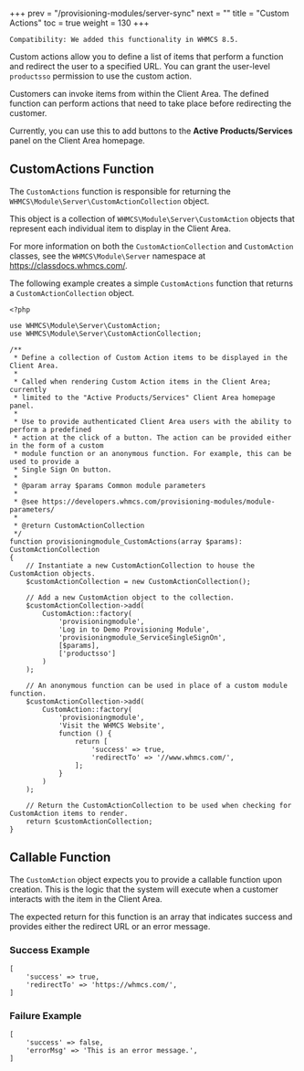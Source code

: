 +++
prev = "/provisioning-modules/server-sync"
next = ""
title = "Custom Actions"
toc = true
weight = 130
+++

`Compatibility: We added this functionality in WHMCS 8.5.`

Custom actions allow you to define a list of items that perform a function and redirect the user to a specified URL. You can grant the user-level `productsso` permission to use the custom action.

Customers can invoke items from within the Client Area. The defined function can perform actions that need to take place before redirecting the customer.

Currently, you can use this to add buttons to the **Active Products/Services** panel on the Client Area homepage.

## CustomActions Function

The `CustomActions` function is responsible for returning the `WHMCS\Module\Server\CustomActionCollection` object.

This object is a collection of `WHMCS\Module\Server\CustomAction` objects that represent each individual item to display in the Client Area.

For more information on both the `CustomActionCollection` and `CustomAction` classes, see the `WHMCS\Module\Server` namespace at https://classdocs.whmcs.com/.

The following example creates a simple `CustomActions` function that returns a `CustomActionCollection` object.

```
<?php

use WHMCS\Module\Server\CustomAction;
use WHMCS\Module\Server\CustomActionCollection;

/**
 * Define a collection of Custom Action items to be displayed in the Client Area.
 *
 * Called when rendering Custom Action items in the Client Area; currently
 * limited to the "Active Products/Services" Client Area homepage panel.
 *
 * Use to provide authenticated Client Area users with the ability to perform a predefined
 * action at the click of a button. The action can be provided either in the form of a custom
 * module function or an anonymous function. For example, this can be used to provide a
 * Single Sign On button.
 *
 * @param array $params Common module parameters
 *
 * @see https://developers.whmcs.com/provisioning-modules/module-parameters/
 *
 * @return CustomActionCollection
 */
function provisioningmodule_CustomActions(array $params): CustomActionCollection
{
    // Instantiate a new CustomActionCollection to house the CustomAction objects.
    $customActionCollection = new CustomActionCollection();

    // Add a new CustomAction object to the collection.
    $customActionCollection->add(
        CustomAction::factory(
            'provisioningmodule',
            'Log in to Demo Provisioning Module',
            'provisioningmodule_ServiceSingleSignOn',
            [$params],
            ['productsso']
        )
    );

    // An anonymous function can be used in place of a custom module function.
    $customActionCollection->add(
        CustomAction::factory(
            'provisioningmodule',
            'Visit the WHMCS Website',
            function () {
                return [
                    'success' => true,
                    'redirectTo' => '//www.whmcs.com/',
                ];
            }
        )
    );

    // Return the CustomActionCollection to be used when checking for CustomAction items to render.
    return $customActionCollection;
}
```

## Callable Function

The `CustomAction` object expects you to provide a callable function upon creation. This is the logic that the system will execute when a customer interacts with the item in the Client Area.

The expected return for this function is an array that indicates success and provides either the redirect URL or an error message.

### Success Example
```
[
	'success' => true,
	'redirectTo' => 'https://whmcs.com/',
]
```

### Failure Example
```
[
	'success' => false,
	'errorMsg' => 'This is an error message.',
]
```
